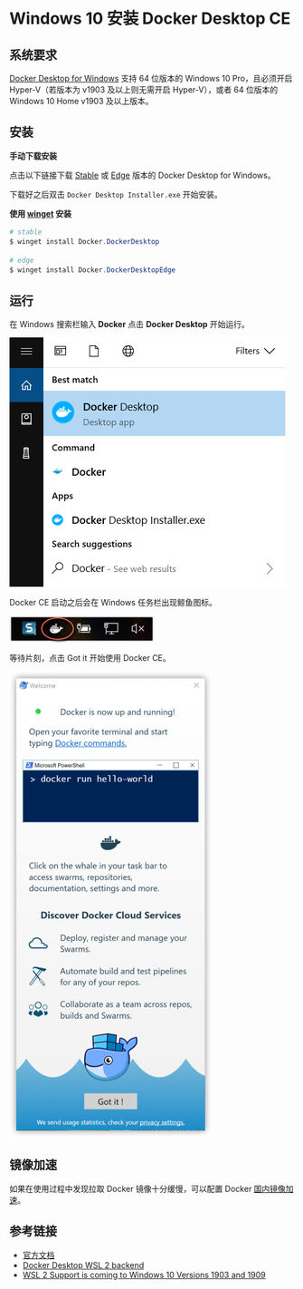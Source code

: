 # Windows 10 安装 Docker Desktop CE

## 系统要求

[Docker Desktop for Windows](https://docs.docker.com/docker-for-windows/install/) 支持 64 位版本的 Windows 10 Pro，且必须开启 Hyper-V（若版本为 v1903 及以上则无需开启 Hyper-V），或者 64 位版本的 Windows 10 Home v1903 及以上版本。

## 安装

**手动下载安装**

点击以下链接下载 [Stable](https://download.docker.com/win/stable/Docker%20Desktop%20Installer.exe) 或 [Edge](https://download.docker.com/win/edge/Docker%20Desktop%20Installer.exe) 版本的 Docker Desktop for Windows。

下载好之后双击 `Docker Desktop Installer.exe` 开始安装。

**使用 [winget](https://docs.microsoft.com/zh-cn/windows/package-manager/) 安装**

```powershell
# stable
$ winget install Docker.DockerDesktop

# edge
$ winget install Docker.DockerDesktopEdge
```

## 运行

在 Windows 搜索栏输入 **Docker** 点击 **Docker Desktop** 开始运行。

![](_images/install-win-docker-app-search.png)

Docker CE 启动之后会在 Windows 任务栏出现鲸鱼图标。

![](_images/install-win-taskbar-circle.png)

等待片刻，点击 Got it 开始使用 Docker CE。

![](_images/install-win-success-popup-cloud.png)

## 镜像加速

如果在使用过程中发现拉取 Docker 镜像十分缓慢，可以配置 Docker [国内镜像加速](mirror.md)。

## 参考链接

* [官方文档](https://docs.docker.com/docker-for-windows/install/)
* [Docker Desktop WSL 2 backend](https://docs.docker.com/docker-for-windows/wsl/)
* [WSL 2 Support is coming to Windows 10 Versions 1903 and 1909](https://devblogs.microsoft.com/commandline/wsl-2-support-is-coming-to-windows-10-versions-1903-and-1909/)
